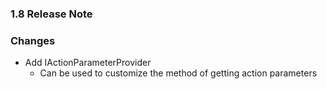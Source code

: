 ﻿### 1.8 Release Note

### Changes

- Add IActionParameterProvider
	- Can be used to customize the method of getting action parameters
